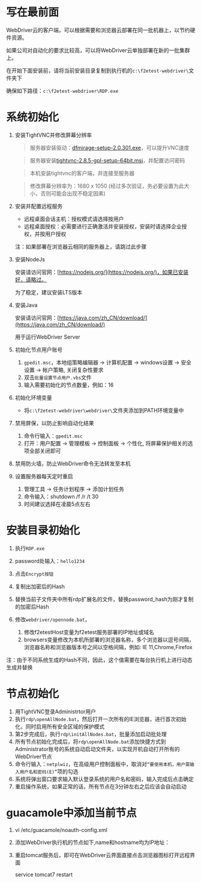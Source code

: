 写在最前面
====================

WebDriver云的客户端，可以根据需要和浏览器云部署在同一批机器上，以节约硬件资源。

如果公司对自动化的要求比较高，可以将WebDriver云单独部署在新的一批集群上。

在开始下面安装前，请将当前安装目录复制到执行机的`c:\f2etest-webdriver\`文件夹下

确保如下路径：`c:\f2etest-webdriver\RDP.exe`

系统初始化
====================

1. 安装TightVNC并修改屏幕分辨率

    > 服务器安装驱动：[dfmirage-setup-2.0.301.exe](http://www.tightvnc.com/download/dfmirage/dfmirage-setup-2.0.301.exe)，可以提升VNC速度

    > 服务器安装[tightvnc-2.8.5-gpl-setup-64bit.msi](http://www.tightvnc.com/download/2.8.5/tightvnc-2.8.5-gpl-setup-64bit.msi)，并配置访问密码

    > 本机安装tightvnc的客户端，并连接至服务器

    > 修改屏幕分辨率为：1680 x 1050 (经过多次验证，务必要设置为此大小，否则可能会出现不稳定因素)

2. 安装并配置远程服务

    * 远程桌面会话主机：授权模式请选择按用户
    * 远程桌面授权：必需要进行正确激活并安装授权，安装时请选择企业授权，并按用户授权

    注：如果部署在浏览器云相同的服务器上，请跳过此步骤

3. 安装NodeJs

    安装请访问官网：[https://nodejs.org/](https://nodejs.org/)，如果已安装好，请略过。

    为了稳定，建议安装LTS版本

4. 安装Java

    安装请访问官网：[https://java.com/zh_CN/download/](https://java.com/zh_CN/download/)

    用于运行WebDriver Server

5. 初始化节点用户账号

    1. `gpedit.msc`，本地组策略编辑器 -> 计算机配置 -> windows设置 -> 安全设置 -> 帐户策略, 关闭复杂性要求
    2. 双击`批量设置节点用户.vbs`文件
    3. 输入需要初始化的节点数量，例如：16

6. 初始化环境变量

    * 将`c:\f2etest-webdriver\webdriver\`文件夹添加到PATH环境变量中

7. 禁用屏保，以防止影响自动化结果

    1. 命令行输入：`gpedit.msc`
    2. 打开：用户配置 -> 管理模板 -> 控制面板 -> 个性化, 将屏幕保护相关的选项全部关闭即可

8. 禁用防火墙，防止WebDriver命令无法转发至本机

9. 设置服务器每天定时重启

    1. 管理工具 -> 任务计划程序 -> 添加计划任务
    2. 命令输入：shutdown /f /r /t 30
    3. 时间建议选择在凌晨5点左右


安装目录初始化
====================

1. 执行`RDP.exe`
2. password处输入：`hello1234`
3. 点击`Encrypt按钮`
4. 复制出加密后的Hash
5. 替换当前子文件夹中所有rdp扩展名的文件，替换password_hash为刚才复制的加密后Hash
6. 修改`webdriver/opennode.bat`，

    1. 修改f2etestHost变量为f2etest服务部署的IP地址或域名
    2. browsers变量修改为本机所部署的浏览器名称，多个浏览器以逗号间隔，浏览器名称和浏览器版本号之间以空格间隔，例如: IE 11,Chrome,Firefox

注：由于不同系统生成的Hash不同，因此，这个值需要在每台执行机上进行动态生成并替换

节点初始化
====================

1. 用TightVNC登录Administrtor用户
2. 执行`rdp\openAllNode.bat`，然后打开一次所有的IE浏览器，进行首次初始化，同时启用所有安全区域的保护模式
3. 第2步完成后，执行`rdp\initAllNodes.bat`，批量添加启动批处理
4. 所有节点初始化完成后，将`rdp\openAllNode.bat`添加快捷方式到Administrator账号的系统自动启动文件夹，以实现开机自动打开所有的WebDriver节点
5. 命令行输入：`netplwiz`，在高级用户控制面板中，取消对`“要使用本机，用户需输入用户名和密码(E)”`项的勾选
6. 系统将弹出窗口要求输入默认登录系统的用户名和密码，输入完成后点击确定
7. 重启操作系统，如果正常的话，所有节点在3分钟左右之后应该会自动启动

guacamole中添加当前节点
====================

1. vi /etc/guacamole/noauth-config.xml
2. 添加WebDriver执行机的节点如下,name和hostname均为IP地址：

    <config name="x.x.x.x" protocol="rdp">
        <param name="hostname" value="x.x.x.x" />
        <param name="port" value="3389" />
        <param name="enable-drive" value="true" />
    </config>

3. 重启tomcat服务后，即可在WebDriver云界面直接点击浏览器图标打开远程界面

    service tomcat7 restart